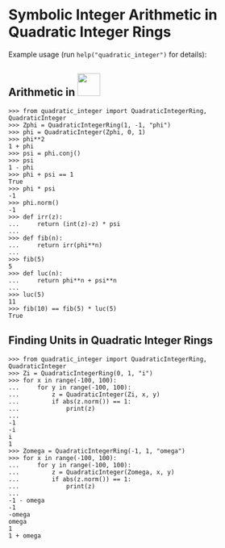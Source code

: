 # Symbolic Integer Arithmetic in Quadratic Integer Rings

Example usage (run `help("quadratic_integer")` for details):

## Arithmetic in <img src="https://render.githubusercontent.com/render/math?math=\mathbb Z[\phi]" width=45>
```
>>> from quadratic_integer import QuadraticIntegerRing, QuadraticInteger
>>> Zphi = QuadraticIntegerRing(1, -1, "phi")
>>> phi = QuadraticInteger(Zphi, 0, 1)
>>> phi**2
1 + phi
>>> psi = phi.conj()
>>> psi
1 - phi
>>> phi + psi == 1
True
>>> phi * psi
-1
>>> phi.norm()
-1
>>> def irr(z):
...     return (int(z)-z) * psi
...
>>> def fib(n):
...     return irr(phi**n)
...
>>> fib(5)
5
>>> def luc(n):
...     return phi**n + psi**n
...
>>> luc(5)
11
>>> fib(10) == fib(5) * luc(5)
True
```

## Finding Units in Quadratic Integer Rings
```
>>> from quadratic_integer import QuadraticIntegerRing, QuadraticInteger
>>> Zi = QuadraticIntegerRing(0, 1, "i")
>>> for x in range(-100, 100):
...     for y in range(-100, 100):
...         z = QuadraticInteger(Zi, x, y)
...         if abs(z.norm()) == 1:
...             print(z)
...
-1
-i
i
1
>>> Zomega = QuadraticIntegerRing(-1, 1, "omega")
>>> for x in range(-100, 100):
...     for y in range(-100, 100):
...         z = QuadraticInteger(Zomega, x, y)
...         if abs(z.norm()) == 1:
...             print(z)
...
-1 - omega
-1
-omega
omega
1
1 + omega
```
